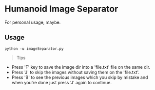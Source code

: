 # Humanoid Image Separator
For personal usage, maybe.


## Usage
```
python -u imageSeparator.py
```

> Tips

- Press 'F' key to save the image dir into a 'file.txt' file on the same dir.
- Press 'J' to skip the images without saving them on the 'file.txt'.
- Press 'B' to see the previous images which you skip by mistake and when you're done just press 'J' again to continue.
